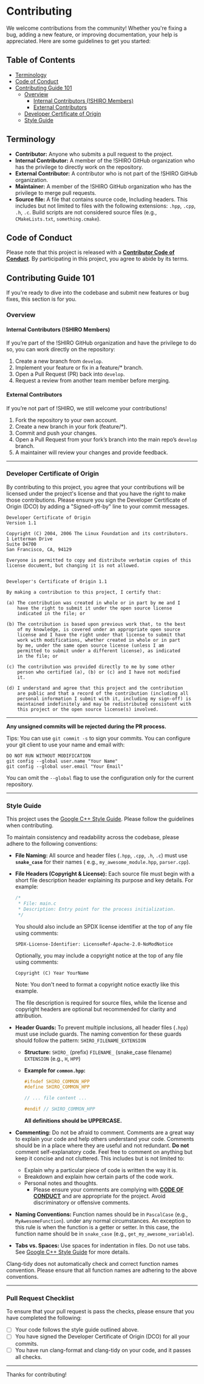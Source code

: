 # Contributing

We welcome contributions from the community! Whether you're fixing a bug, adding a new feature, or improving documentation, your help is appreciated. Here are some guidelines to get you started:

## Table of Contents

- [Terminology](#terminology)
- [Code of Conduct](#code-of-conduct)
- [Contributing Guide 101](#contributing-guide-101)
  - [Overview](#overview)
    - [Internal Contributors (!SHIRO Members)](#internal-contributors-shiro-members)
    - [External Contributors](#external-contributors)
  - [Developer Certificate of Origin](#developer-certificate-of-origin)
  - [Style Guide](#style-guide)

## Terminology

* **Contributor:** Anyone who submits a pull request to the project.
* **Internal Contributor:** A member of the !SHIRO GitHub organization who has the privilege to directly work on the 
  repository.
* **External Contributor:** A contributor who is not part of the !SHIRO GitHub organization.
* **Maintainer:** A member of the !SHIRO GitHub organization who has the privilege to merge pull requests.
* **Source file:** A file that contains source code, Including headers. This includes but not limited to files with the
  following extensions: `.hpp`, `.cpp`, `.h`, `.c`. Build scripts are not considered source files
  (e.g., `CMakeLists.txt`, `something.cmake`).

## Code of Conduct

Please note that this project is released with a [**Contributor Code of Conduct**](CODE_OF_CONDUCT.md). By participating in
this project, you agree to abide by its terms.


## Contributing Guide 101

If you're ready to dive into the codebase and submit new features or bug fixes, this section is for you.

### Overview

#### Internal Contributors (!SHIRO Members)
If you’re part of the !SHIRO GitHub organization and have the privilege to do so, you can work directly on the
repository:
1. Create a new branch from `develop`.
2. Implement your feature or fix in a feature/* branch.
3. Open a Pull Request (PR) back into `develop`.
4. Request a review from another team member before merging.

#### External Contributors
If you’re not part of !SHIRO, we still welcome your contributions!
1. Fork the repository to your own account.
2. Create a new branch in your fork (feature/*).
3. Commit and push your changes.
4. Open a Pull Request from your fork’s branch into the main repo’s `develop` branch.
5. A maintainer will review your changes and provide feedback.

---

### Developer Certificate of Origin
By contributing to this project, you agree that your contributions will be licensed under the project's license and that
you have the right to make those contributions. Please ensure you sign the Developer Certificate of Origin (DCO) by
adding a "Signed-off-by" line to your commit messages.

```
Developer Certificate of Origin
Version 1.1

Copyright (C) 2004, 2006 The Linux Foundation and its contributors.
1 Letterman Drive
Suite D4700
San Francisco, CA, 94129

Everyone is permitted to copy and distribute verbatim copies of this
license document, but changing it is not allowed.


Developer's Certificate of Origin 1.1

By making a contribution to this project, I certify that:

(a) The contribution was created in whole or in part by me and I
    have the right to submit it under the open source license
    indicated in the file; or

(b) The contribution is based upon previous work that, to the best
    of my knowledge, is covered under an appropriate open source
    license and I have the right under that license to submit that
    work with modifications, whether created in whole or in part
    by me, under the same open source license (unless I am
    permitted to submit under a different license), as indicated
    in the file; or

(c) The contribution was provided directly to me by some other
    person who certified (a), (b) or (c) and I have not modified
    it.

(d) I understand and agree that this project and the contribution
    are public and that a record of the contribution (including all
    personal information I submit with it, including my sign-off) is
    maintained indefinitely and may be redistributed consistent with
    this project or the open source license(s) involved.
```

---

**Any unsigned commits will be rejected during the PR process.**

Tips: You can use `git commit -s` to sign your commits.
You can configure your git client to use your name and email with:
```shell
DO NOT RUN WITHOUT MODIFICATION
git config --global user.name "Your Name"
git config --global user.email "Your Email"
```
You can omit the `--global` flag to use the configuration only for the current repository.

---

### Style Guide

This project uses the [Google C++ Style Guide](https://google.github.io/styleguide/cppguide.html). Please follow the guidelines when contributing.


To maintain consistency and readability across the codebase, please adhere to the following conventions:

* **File Naming:** All source and header files (`.hpp`, `.cpp`, `.h`, `.c`) must use **`snake_case`** for their names (
  e.g., `my_awesome_module.hpp`, `parser.cpp`).

* **File Headers (Copyright & License):** Each source file must begin with a short file description header explaining
    its purpose and key details.
    For example:
    ```cpp
    /*
     * File: main.c
     * Description: Entry point for the process initialization.
     */
    ```

    You should also include an SPDX license identifier at the top of any file using comments:

    ```
    SPDX-License-Identifier: LicenseRef-Apache-2.0-NoModNotice
    ```
    
    Optionally, you may include a copyright notice at the top of any file using comments:

    ```
    Copyright (C) Year YourName
    ```
    Note: You don't need to format a copyright notice exactly like this example.
  
    The file description is required for source files, while the license and copyright headers are optional but
    recommended for clarity and attribution.

* **Header Guards:** To prevent multiple inclusions, all header files (`.hpp`) must use include guards. The naming
  convention for these guards should follow the pattern:
  `SHIRO_FILENAME_EXTENSION`

    * **Structure:** `SHIRO_` (prefix) `FILENAME_` (snake_case filename)
      `EXTENSION` (e.g., `H`, `HPP`)

    * **Example for `common.hpp`:**
        ```cpp
        #ifndef SHIRO_COMMON_HPP
        #define SHIRO_COMMON_HPP

        // ... file content ...

        #endif // SHIRO_COMMON_HPP
        ```
      **All definitions should be UPPERCASE.**

* **Commenting:** Do not be afraid to comment. Comments are a great way to explain your code and help others understand
  your code. Comments should be in a place where they are useful and not redundant. **Do not** comment self-explanatory
  code. Feel free to comment on anything but keep it concise and not cluttered. This includes but is not limited
  to:
    * Explain why a particular piece of code is written the way it is.
    * Breakdown and explain how certain parts of the code work.
    * Personal notes and thoughts.
        * Please ensure your comments are complying with [**CODE OF CONDUCT**](CODE_OF_CONDUCT.md) and are
          appropriate for the project. Avoid discriminatory or offensive comments.

* **Naming Conventions:** Function names should be in `PascalCase` (e.g., `MyAwesomeFunction`).
      under any normal circumstances. An exception to this rule is when the function is a getter or setter. In this
      case, the function name should be in `snake_case` (e.g., `get_my_awesome_variable`).

* **Tabs vs. Spaces:** Use spaces for indentation in files. Do not use tabs. See [Google C++ Style Guide](https://google.github.io/styleguide/cppguide.html) for more details.

Clang-tidy does not automatically check and correct function names convention. Please ensure that all
function names are adhering to the above conventions.

---

### Pull Request Checklist

To ensure that your pull request is pass the checks, please ensure that you have completed the following:
- [ ] Your code follows the style guide outlined above.
- [ ] You have signed the Developer Certificate of Origin (DCO) for all your commits.
- [ ] You have run clang-format and clang-tidy on your code, and it passes all checks.

---

Thanks for contributing!